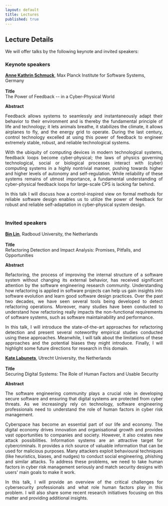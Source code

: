 ```yaml
---
layout: default
title: Lectures
published: true
---
```


## Lecture Details

We will offer talks by the following keynote and invited speakers:

### Keynote speakers

<a href="https://wp.mpi-sws.org/akschmuck/"><b>Anne Kathrin Schmuck</b></a>, Max Planck Institute for Software Systems, Germany <br /> <br /> 
**Title**\
The Power of Feedback -- in a Cyber-Physical World

**Abstract**

<div style="text-align: justify">
Feedback allows systems to seamlessly and instantaneously adapt their behavior to their environment and is thereby the fundamental principle of life and technology; it lets animals breathe, it stabilizes the climate, it allows airplanes to fly, and the energy grid to operate. During the last century, control technology excelled at using this power of feedback to engineer extremely stable, robust, and reliable technological systems.

With the ubiquity of computing devices in modern technological systems, feedback loops become cyber-physical; the laws of physics governing technological, social or biological processes interact with (cyber) computing systems in a highly nontrivial manner, pushing towards higher and higher levels of autonomy and self-regulation. While reliability of these systems remains of utmost importance, a fundamental understanding of cyber-physical feedback loops for large-scale CPS is lacking far behind.

In this talk I will discuss how a control-inspired view on formal methods for reliable software design enables us to utilize the power of feedback for robust and reliable self-adaptation in cyber-physical system design.<br><br>
</div>

### Invited speakers

<a href="https://binlin.info/index.html"><b>Bin Lin</b></a>, Radboud University, the Netherlands <br /> <br /> 
**Title**\
Refactoring Detection and Impact Analysis: Promises, Pitfalls, and Opportunities

**Abstract**
<div style="text-align: justify">
Refactoring, the process of improving the internal structure of a software system without changing its external behavior, has received significant attention by the software engineering research community. Understanding how refactoring is applied in software projects can help us gain insights into software evolution and learn good software design practices. Over the past two decades, we have seen several tools being developed to detect refactoring operations. Moreover, many studies have been conducted to understand how refactoring really impacts the non-functional requirements of software systems, such as software maintainability and performance.

In this talk, I will introduce the state-of-the-art approaches for refactoring detection and present several noteworthy empirical studies conducted using these approaches. Meanwhile, I will talk about the limitations of these approaches and the potential biases they might introduce. Finally, I will highlight some future directions for research in this domain.
</div>

<a href="https://www.uu.nl/staff/KLabunets"><b>Kate Labunets</b></a>, Utrecht University, the Netherlands<br /> <br /> 
**Title**\
Securing Digital Systems: The Role of Human Factors and Usable Security

**Abstract**
<div style="text-align: justify">
The software engineering community plays a crucial role in developing secure software and ensuring that digital systems are protected from cyber threats. As we increasingly rely on technology, software engineering professionals need to understand the role of human factors in cyber risk management.

Cyberspace has become an essential part of our life and economy. The digital economy drives innovation and organisational growth and provides vast opportunities to companies and society. However, it also creates new attack possibilities. Information systems are an attractive target for cybercriminals. It provides a rich source of valuable information that can be used for malicious purposes. Many attackers exploit behavioural techniques (like heuristics, biases, and nudges) to conduct social engineering, phishing and similar attacks. To address these problems, we need to take human factors in cyber risk management seriously and match security designs with users' main goals to make it work.

In this talk, I will provide an overview of the critical challenges for cybersecurity professionals and what role human factors play in this problem. I will also share some recent research initiatives focusing on this matter and providing additional insights.
</div>








